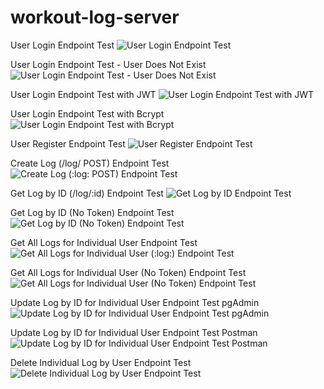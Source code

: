 # workout-log-server

User Login Endpoint Test
![User Login Endpoint Test](https://user-images.githubusercontent.com/73564667/105610743-2a7d0c00-5d7f-11eb-9835-19a196bd41a5.png)

User Login Endpoint Test - User Does Not Exist
![User Login Endpoint Test - User Does Not Exist](https://user-images.githubusercontent.com/73564667/105610873-feae5600-5d7f-11eb-8a79-ad27a6d2f6dc.png)

User Login Endpoint Test with JWT
![User Login Endpoint Test with JWT](https://user-images.githubusercontent.com/73564667/105611565-11c32500-5d84-11eb-9ae0-917fc8259e50.png)

User Login Endpoint Test with Bcrypt
![User Login Endpoint Test with Bcrypt](https://user-images.githubusercontent.com/73564667/105611896-39b38800-5d86-11eb-88a6-81092258cc8b.png)

User Register Endpoint Test
![User Register Endpoint Test](https://user-images.githubusercontent.com/73564667/105612364-abd99c00-5d89-11eb-85c4-9e29f4739ce9.png)

Create Log (/log/ POST) Endpoint Test
![Create Log (:log: POST) Endpoint Test](https://user-images.githubusercontent.com/73564667/105632888-95801e80-5e23-11eb-9675-b37d9d9ce716.png)

Get Log by ID (/log/:id) Endpoint Test
![Get Log by ID Endpoint Test](https://user-images.githubusercontent.com/73564667/105633593-80a58a00-5e27-11eb-94e8-233799cb1bcb.png)

Get Log by ID (No Token) Endpoint Test
![Get Log by ID (No Token) Endpoint Test](https://user-images.githubusercontent.com/73564667/105633662-dc701300-5e27-11eb-86f4-80eaaf641b97.png)

Get All Logs for Individual User Endpoint Test
![Get All Logs for Individual User (:log:) Endpoint Test](https://user-images.githubusercontent.com/73564667/105634595-bbf68780-5e2c-11eb-836d-18af30427cca.png)

Get All Logs for Individual User (No Token) Endpoint Test
![Get All Logs for Individual User (No Token) Endpoint Test](https://user-images.githubusercontent.com/73564667/105634643-17287a00-5e2d-11eb-93fa-86cf75d9a30d.png)

Update Log by ID for Individual User Endpoint Test pgAdmin
![Update Log by ID for Individual User Endpoint Test pgAdmin](https://user-images.githubusercontent.com/73564667/105634842-00365780-5e2e-11eb-8fe5-f3fe2f351860.png)

Update Log by ID for Individual User Endpoint Test Postman
![Update Log by ID for Individual User Endpoint Test Postman](https://user-images.githubusercontent.com/73564667/105634843-0298b180-5e2e-11eb-8bf1-dda65950f158.png)

Delete Individual Log by User Endpoint Test
![Delete Individual Log by User Endpoint Test](https://user-images.githubusercontent.com/73564667/105634970-9ec2b880-5e2e-11eb-9604-1efd85469fb7.png)




